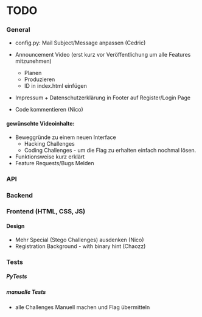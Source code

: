 # TODO

### General
* config.py: Mail Subject/Message anpassen (Cedric)

* Announcement Video (erst kurz vor Veröffentlichung um alle Features mitzunehmen)
  * Planen
  * Produzieren
  * ID in index.html einfügen
 
* Impressum + Datenschutzerklärung in Footer auf Register/Login Page
 
* Code kommentieren (Nico)

#### gewünschte Videoinhalte:
* Beweggründe zu einem neuen Interface
  * Hacking Challenges
  * Coding Challenges - um die Flag zu erhalten einfach nochmal lösen.
* Funktionsweise kurz erklärt
* Feature Requests/Bugs Melden



### API


### Backend


### Frontend (HTML, CSS, JS)
#### Design
* Mehr Special (Stego Challenges) ausdenken (Nico)
* Registration Background - with binary hint (Chaozz)


### Tests
##### PyTests

##### manuelle Tests
* alle Challenges Manuell machen und Flag übermitteln